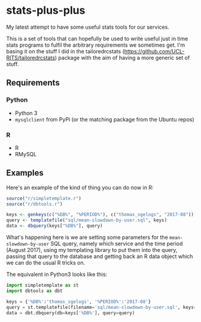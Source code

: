 # stats-plus-plus
My latest attempt to have some useful stats tools for our services.

This is a set of tools that can hopefully be used to write useful just in time stats programs to fulfil the arbitrary requirements we sometimes get.  I'm basing it on the stuff I did in the tailoredrcstats (https://github.com/UCL-RITS/tailoredrcstats) package with the aim of having a more generic set of stuff.

## Requirements

### Python

* Python 3
* `mysqlclient` from PyPi (or the matching package from the Ubuntu repos)

### R

* R
* RMySQL

## Examples

Here's an example of the kind of thing you can do now in R:

```R
source("r/simpletemplate.r")
source("r/dbtools.r")

keys <- genkeys(c("%DB%", "%PERIOD%"), c("thomas_sgelogs", "2017-08"))
query <- templatefile("sql/mean-slowdown-by-user.sql", keys)
data <- dbquery(keys["%DB%"], query)
```

What's happening here is we are setting some parameters for the `mean-slowdown-by-user` SQL query, namely which service and the time period (August 2017), using my templating library to put them into the query, passing that query to the database and getting back an R data object which we can do the usual R tricks on.

The equivalent in Python3 looks like this:

```Python
import simpletemplate as st 
import dbtools as dbt 

keys = {'%DB%':'thomas_sgelogs', '%PERIOD%':'2017-08'}
query = st.templatefile(filename='sql/mean-slowdown-by-user.sql', keys=keys)
data = dbt.dbquery(db=keys['%DB%'], query=query)
```